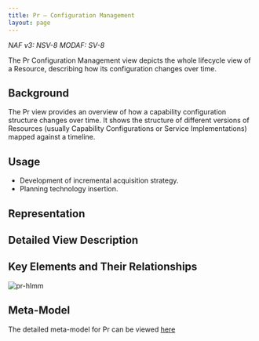 ```yaml
---
title: Pr – Configuration Management
layout: page
---
```



*NAF v3: NSV-8 MODAF: SV-8*

The Pr Configuration Management view depicts the whole lifecycle view of
a Resource, describing how its configuration changes over time.

## Background

The Pr view provides an overview of how a capability configuration
structure changes over time. It shows the structure of different
versions of Resources (usually Capability Configurations or Service
Implementations) mapped against a timeline.

## Usage

-   Development of incremental acquisition strategy.
-   Planning technology insertion.

## Representation

## Detailed View Description

## Key Elements and Their Relationships

![pr-hlmm](http://nafdocs.org/wp-content/uploads/2013/06/pr-hlmm.png)

## Meta-Model

The detailed meta-model for Pr can be viewed
[here](/modem/index.htm?goto=69)

